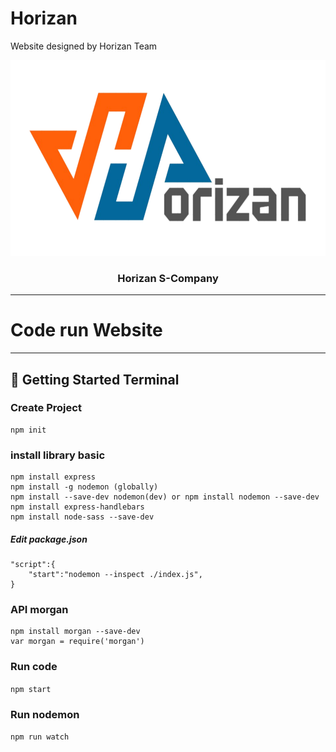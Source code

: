 # Horizan
 Website designed by Horizan Team


<p align="center">
  <a href="" rel="noopener">
 <img width=632px height=313px src="https://github.com/TylerHoangNg/Horizan/blob/main/src/public/img/HorizanL-nobg.svg" alt="Project logo"></a>
</p>

<h3 align="center">Horizan S-Company</h3>


---

# Code run Website
---
## 🏁 Getting Started <a name = "getting_started">Terminal</a>
### Create Project
```
npm init
```
### install library basic
```
npm install express
npm install -g nodemon (globally)
npm install --save-dev nodemon(dev) or npm install nodemon --save-dev
npm install express-handlebars
npm install node-sass --save-dev
```
##### Edit package.json
```
"script":{
	"start":"nodemon --inspect ./index.js",
}
```
### API morgan
```
npm install morgan --save-dev
var morgan = require('morgan')
```

### Run code
``` npm start ```
### Run nodemon
``` npm run watch ```

